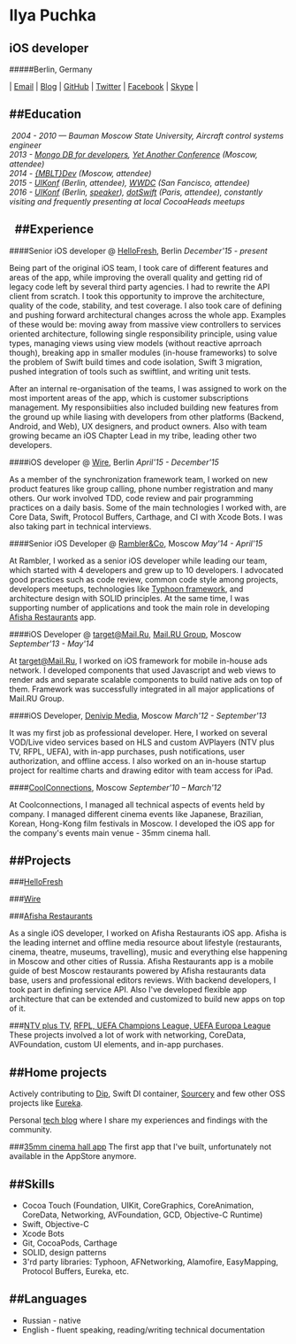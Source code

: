 Ilya Puchka
===========
iOS developer
-------------

#####Berlin, Germany

| [Email](mailto:ilyapuchka@gmail.com)
| [Blog](http://ilya.puchka.me)
| [GitHub](https://github.com/ilyapuchka)
| [Twitter](https://twitter.com/ilyapuchka)
| [Facebook](https://www.facebook.com/ilyapuchka)
| [Skype](skype:ilyapuchka?userinfo) |


##Education
---
 *2004 - 2010 — Bauman Moscow State University, Aircraft control systems engineer*  
*2013 - [Mongo DB for developers](http://tinyurl.com/q4fltax), [Yet Another Conference](https://events.yandex.ru/events/yac/2013/) (Moscow, attendee)*  
*2014 - [{MBLT}Dev](http://2014.mbltdev.ru/en.html) (Moscow, attendee)*  
*2015 - [UIKonf](http://www.uikonf.com) (Berlin, attendee), [WWDC](https://developer.apple.com/wwdc/) (San Fancisco, attendee)*  
*2016 - [UIKonf](http://www.uikonf.com) (Berlin, [speaker](https://www.youtube.com/watch?v=Jg5MvmR3TtM&index=15&list=PLdr22uU_wISqm9QbnczWxXs9qyuWpSU4k)), [dotSwift](https://www.dotswift.io) (Paris, attendee), constantly visiting and frequently presenting at local CocoaHeads meetups*

 
##Experience
---

####Senior iOS developer @ [HelloFresh](http://www.hellofresh.com), Berlin
*December'15 - present*

Being part of the original iOS team, I took care of different features and areas of the app, while improving the overall quality and getting rid of legacy code left by several third party agencies. I had to rewrite the API client from scratch. I took this opportunity to improve the architecture, quality of the code, stability, and test coverage. I also took care of defining and pushing forward architectural changes across the whole app. Examples of these would be: moving away from massive view controllers to services oriented architecture, following single responsibility principle, using value types, managing views using view models (without reactive aprroach though), breaking app in smaller modules (in-house frameworks) to solve the problem of Swift build times and code isolation, Swift 3 migration, pushed integration of tools such as swiftlint, and writing unit tests. 

After an internal re-organisation of the teams, I was assigned to work on the most importent areas of the app, which is customer subscriptions management. My responsibiities also included building new features from the ground up while liasing with developers from other platforms (Backend, Android, and Web), UX designers, and product owners. Also with team growing became an iOS Chapter Lead in my tribe, leading other two developers.


####iOS developer @ [Wire](http://www.wire.com), Berlin
*April'15 - December'15*
 
As a member of the synchronization framework team, I worked on new product features like group calling, phone number registration and many others. Our work involved TDD, code review and pair programming practices on a daily basis. Some of the main technologies I worked with, are Core Data, Swift, Protocol Buffers, Carthage, and CI with Xcode Bots. I was also taking part in technical interviews.

####Senior iOS Developer @ [Rambler&Co](http://tinyurl.com/qzy2yeb), Moscow
*May'14 - April'15*

At Rambler, I worked as a senior iOS developer while leading our team, which started with 4 developers and grew up to 10 developers. I advocated good practices such as code review, common code style among projects, developers meetups, technologies like [Typhoon framework](http://typhoonframework.org), and architecture design with SOLID principles. At the same time, I was supporting number of applications and took the main role in developing [Afisha Restaurants](https://itunes.apple.com/ru/app/afisa-restorany/id916815434?mt=8) app.

####iOS Developer @ target@Mail.Ru, [Mail.RU Group](https://corp.mail.ru/en/), Moscow
*September'13 - May'14*

At target@Mail.Ru, I worked on iOS framework for mobile in-house ads network. I developed components that used Javascript and web views to render ads and separate scalable components to build native ads on top of them. Framework was successfully integrated in all major applications of Mail.RU Group.

####iOS Developer, [Denivip Media](http://www.denivip.ru/en.html), Moscow
*March'12 - September'13*

It was my first job as professional developer. Here, I worked on several VOD/Live video services based on HLS and custom AVPlayers (NTV plus TV, RFPL, UEFA), with in-app purchases, push notifications, user authorization, and offline access. I also worked on an in-house startup project for realtime charts and drawing editor with team access for iPad.

####[CoolConnections](http://www.coolconnections.ru/en), Moscow
*September'10 – March'12*   

At Coolconnections, I managed all technical aspects of events held by company. I managed different cinema events like Japanese, Brazilian, Korean, Hong-Kong film festivals in Moscow. I developed the iOS app for the company's events main venue - 35mm cinema hall.



##Projects
---

###[HelloFresh](https://itunes.apple.com/app/id970107419?mt=8)

###[Wire](https://wire.com)

###[Afisha Restaurants](http://tinyurl.com/pqsay78)

As a single iOS developer, I worked on Afisha Restaurants iOS app. Afisha is the leading internet and offline media resource about lifestyle (restaurants, cinema, theatre, museums, travelling), music and everything else happening in Moscow and other cities of Russia. Afisha Restaurants app is a mobile guide of best Moscow restaurants powered by Afisha restaurants data base, users and professional editors reviews.
With backend developers, I took part in defining service API. Also I've developed flexible app architecture that can be extended and customized to build new apps on top of it.

###[NTV plus TV](http://tinyurl.com/p6w7rfp), [RFPL, UEFA Champions League, UEFA Europa League](http://ilya.puchka.me/rfpl/)
These projects involved a lot of work with networking, CoreData, AVFoundation, custom UI elements, and in-app purchases.


##Home projects
---

Actively contributing to [Dip](https://github.com/AliSoftware/Dip), Swift DI container, [Sourcery](https://github.com/krzysztofzablocki/Sourcery) and few other OSS projects like [Eureka](https://github.com/xmartlabs/Eureka).

Personal [tech blog](http://ilya.puchka.me) where I share my experiences and findings with the community.

###[35mm cinema hall app](http://ilya.puchka.me/35mm/)
The first app that I've built, unfortunately not available in the AppStore anymore.


##Skills
---
* Cocoa Touch (Foundation, UIKit, CoreGraphics, CoreAnimation, CoreData, Networking, AVFoundation, GCD, Objective-C Runtime)
* Swift, Objective-C 
* Xcode Bots
* Git, CocoaPods, Carthage
* SOLID, design patterns
* 3'rd party libraries: Typhoon, AFNetworking, Alamofire, EasyMapping, Protocol Buffers, Eureka, etc.



##Languages
---
* Russian - native
* English - fluent speaking, reading/writing technical documentation